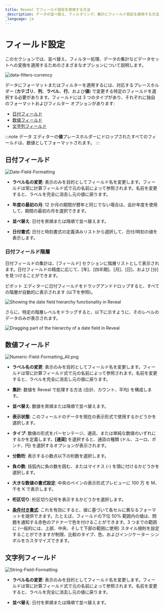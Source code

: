 ```yaml
---
title: Reveal でフィールド設定を使用する方法 
_description: データの並べ替え、フィルタリング、集計にフィールド設定を適用する方法を説明します。
_language: ja
---
```


# フィールド設定

このセクションでは、並べ替え、フィルター処理、データの集計などデータセットへの変換を適用するためのさまざまなオプションについて説明します。

![data-filters-currency](images/data-filters-currency-sample.png)

データにフォーマットまたはフィルターを適用するには、対応するプレースホルダー (**カテゴリ**、**列**、**ラベル**、**行**、および**値**) で変更する特定のフィールドを選択する必要があります。フィールドには 3 つのタイプがあり、それぞれに独自のフォーマットおよびフィルター オプションがあります:

- [日付フィールド](#日付フィールド)
- [数値フィールド](#数値フィールド) 
- [文字列フィールド](#文字列フィールド)

:::note 
データ エディターの**値**プレースホルダーにドロップされたすべてのフィールドは、数値としてフォーマットされます。
:::

## 日付フィールド

![Date-Field-Formatting](images/formatting-date-field.png)

  - **ラベル名の変更**: 表示のみを目的としてフィールド名を変更します。フィールドは常に計算フィールド式で元の名前によって参照されます。名前を変更すると、ラベルを完全に消去し元の値に戻ります。

  - **年度の最初の月**: 12 か月の期間が暦年と同じでない場合は、会計年度を使用して、期間の最初の月を選択できます。

  - **並べ替え**: 日付を昇順または降順で並べ替えます。

  - **日付書式**: 日付と時刻書式の定義済みリストから選択して、日付/時刻の値を表示します。

### 日付フィールド階層

日付フィールドの集計は、[フィールド] セクションに階層リストとして表示されます。日付フィールドの精度に応じて、[年]、[四半期]、[月]、[日]、および [分] を見つけることができます。

ピボット エディターに日付フィールドをドラッグアンドドロップすると、すべての階層が自動的に表示されます  (以下を参照)。

![Showing the date field hierarchy functionality in Reveal](images/date-fields-hierarchy.png)

さらに、特定の階層レベルをドラッグすると、以下に示すように、そのレベルのデータのみが表示されます。

![Dragging part of the hierarchy of a date field in Reveal](images/date-field-hierarchy-level-example.png)

## 数値フィールド

![Numeric-Field-Formatting\_All.png](images/numeric-field-settings.png)

  - **ラベル名の変更**: 表示のみを目的としてフィールド名を変更します。フィールドは常に計算フィールド式で元の名前によって参照されます。名前を変更すると、ラベルを完全に消去し元の値に戻ります。

  - **集計**: 数値を Reveal で処理する方法 (合計、カウント、平均) を構成します。

  - **並べ替え**: 数値を昇順または降順で並べ替えます。

  - **表示状態**: このフィールドのデータを現在の表示形式で使用するかどうかを選択します。

  - **タイプ**: 数値の形式をパーセンテージ、通貨、または単純な数値のいずれにするかを定義します。**[通貨]** を選択すると、通貨の種類 (ドル、ユーロ、ポンド、円) を選択するオプションが表示されます。

  - **分数桁**: 表示する小数点以下の桁数を選択します。

  - **負の数**: 括弧内に負の数を囲む、またはマイナス (-) を頭に付けるかどうかを選択します。

  - **大きな数値の書式設定**: 中央のペインの表示形式プレビューに 100 万 を M、千を K で表示します。

  - **桁区切り**: 桁区切り記号を表示するかどうかを選択します。

  - [**条件付き書式**](conditional-formatting.md): これを有効にすると、値に基づいて各セルに異なるフォーマットを提供できます。たとえば、フィールドの下位 50% 範囲内の値は、問題を通知する赤色のアドナーで色を付けることができます。3 つまでの範囲に (一般的には、上部、中央、そして下部の範囲に使用) スタイル規則を設定することができますが制限、比較のタイプ、色、およびインジケーター シンボルをカスタマイズできます。 


## 文字列フィールド

![String-Field-Formatting](images/string-field-formatting-field-settings-dialog.png)

  - **ラベル名の変更**: 表示のみを目的としてフィールド名を変更します。フィールドは常に計算フィールド式で元の名前によって参照されます。名前を変更すると、ラベルを完全に消去し元の値に戻ります。

  - **並べ替え**: 日付を昇順または降順で並べ替えます。
